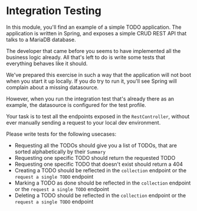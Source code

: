 # Integration Testing

In this module, you'll find an example of a simple TODO application.
The application is written in Spring, and exposes a simple CRUD REST API that talks to a MariaDB database.

The developer that came before you seems to have implemented all the business logic already. 
All that's left to do is write some tests that everything behaves like it should.

We've prepared this exercise in such a way that the application will not boot when you start it up locally.
If you do try to run it, you'll see Spring will complain about a missing datasource. 

However, when you run the integration test that's already there as an example, the datasource is configured for the test profile.

Your task is to test all the endpoints exposed in the `RestController`, without ever manually sending a request to your local dev environment.

Please write tests for the following usecases:

- Requesting all the TODOs should give you a list of TODOs, that are sorted alphabetically by their `Summary`
- Requesting one specific TODO should return the requested TODO
- Requesting one specific TODO that doesn't exist should return a 404
- Creating a TODO should be reflected in the `collection` endpoint or the `request a single TODO` endpoint
- Marking a TODO as done should be reflected in the `collection` endpoint or the `request a single TODO` endpoint
- Deleting a TODO should be reflected in the `collection` endpoint or the `request a single TODO` endpoint
